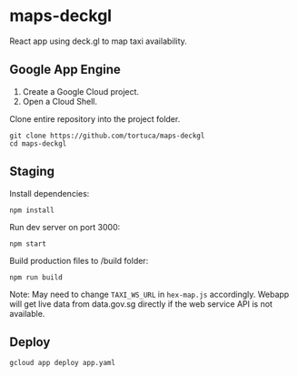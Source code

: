 # maps-deckgl

React app using deck.gl to map taxi availability.

## Google App Engine

1. Create a Google Cloud project.
2. Open a Cloud Shell.

Clone entire repository into the project folder.

    git clone https://github.com/tortuca/maps-deckgl
    cd maps-deckgl
    
## Staging

Install dependencies:

    npm install

Run dev server on port 3000:

    npm start

Build production files to /build folder:

    npm run build
    
Note: May need to change `TAXI_WS_URL` in `hex-map.js` accordingly. 
Webapp will get live data from data.gov.sg directly if the web service API is not available.
    
## Deploy

    gcloud app deploy app.yaml